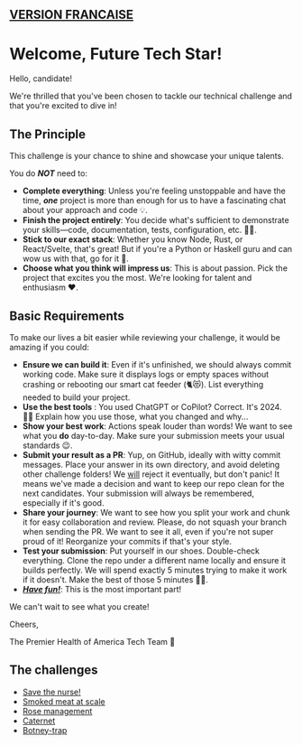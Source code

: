 ## [VERSION FRANCAISE](README.fr.md)

# Welcome, Future Tech Star!

Hello, candidate!

We're thrilled that you've been chosen to tackle our technical challenge and that you're excited to dive in!

## The Principle
This challenge is your chance to shine and showcase your unique talents.

You do ***NOT*** need to:

- **Complete everything**: Unless you're feeling unstoppable and have the time, ***one*** project is more than enough for us to have a fascinating chat about your approach and code 💡.
- **Finish the project entirely**: You decide what's sufficient to demonstrate your skills—code, documentation, tests, configuration, etc. 🏋️‍♀️.
- **Stick to our exact stack**: Whether you know Node, Rust, or React/Svelte, that's great! But if you're a Python or Haskell guru and can wow us with that, go for it 💪.
- **Choose what you think will impress us**: This is about passion. Pick the project that excites you the most. We're looking for talent and enthusiasm ❤️.

## Basic Requirements

To make our lives a bit easier while reviewing your challenge, it would be amazing if you could:

- **Ensure we can build it**: Even if it's unfinished, we should always commit working code. Make sure it displays logs or empty spaces without crashing or rebooting our smart cat feeder (🐈😻). List everything needed to build your project.
- **Use the best tools** : You used ChatGPT or CoPilot? Correct. It's 2024. 💪🏻 Explain how you use those, what you changed and why...
- **Show your best work**: Actions speak louder than words! We want to see what you **do** day-to-day. Make sure your submission meets your usual standards 😉.
- **Submit your result as a PR**: Yup, on GitHub, ideally with witty commit messages. Place your answer in its own directory, and avoid deleting other challenge folders! We <u>will</u> reject it eventually, but don't panic! It means we've made a decision and want to keep our repo clean for the next candidates. Your submission will always be remembered, especially if it's good.
- **Share your journey**: We want to see how you split your work and chunk it for easy collaboration and review. Please, do not squash your branch when sending the PR. We want to see it all, even if you're not super proud of it! Reorganize your commits if that's your style.
- **Test your submission**: Put yourself in our shoes. Double-check everything. Clone the repo under a different name locally and ensure it builds perfectly. We will spend exactly 5 minutes trying to make it work if it doesn't. Make the best of those 5 minutes 👸🏻.
- ***<u>Have fun!</u>***: This is the most important part!

We can't wait to see what you create!

Cheers,

The Premier Health of America Tech Team 🚀


## The challenges

- [Save the nurse!](Nurseomator/Nurseomator.md)
- [Smoked meat at scale](Smokedmeater/Smokedmeater.md)
- [Rose management](schitts/RoseApothecary.md)
- [Caternet](caternet/CatWeb.md)
- [Botney-trap](botney-trap/Botney-trap.md)
